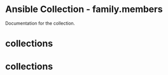 # Ansible Collection - family.members

Documentation for the collection.
# collections
# collections
